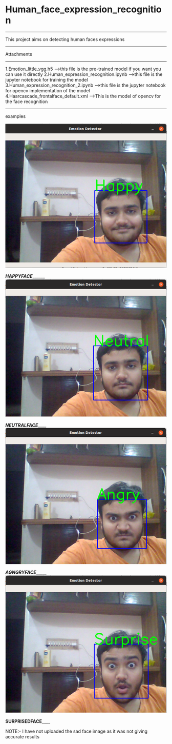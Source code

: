 # Human_face_expression_recognition
******************************************************************************************************************************
This project aims on detecting human faces expressions
******************************************************************************************************************************
Attachments
______________________________________________________________________________________________________________________________
1.Emotion_little_vgg.h5
-->this file is the pre-trained model if you want you can use it directly
2.Human_expression_recognition.ipynb
-->this file is the jupyter notebook for training the model
3.Human_expression_recognition_2.ipynb
-->this file is the jupyter notebook for opencv implementation of the model
4.Haarcascade_frontalface_default.xml
-->This is the model of opencv for the face recognition
_____________________________________________________________________________________________________________________________
examples



![](github1.png)


_______________________________________________________HAPPYFACE_____________________________________________________________
![](github2.png)


_______________________________________________________NEUTRALFACE___________________________________________________________
![](github3.png)


_______________________________________________________AGNGRYFACE____________________________________________________________
![](github4.png)


______________________________________________________SURPRISEDFACE__________________________________________________________

NOTE:- I have not uploaded the sad face image as it was not giving accurate results
